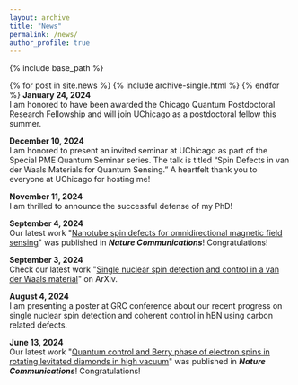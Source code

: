 ```yaml
---
layout: archive
title: "News"
permalink: /news/
author_profile: true
---
```




{% include base_path %}


{% for post in site.news %}
  {% include archive-single.html %}
{% endfor %}
__January 24, 2024__  
I am honored to have been awarded the Chicago Quantum Postdoctoral Research Fellowship and will join UChicago as a postdoctoral fellow this summer.

__December 10, 2024__  
I am honored to present an invited seminar at UChicago as part of the Special PME Quantum Seminar series. The talk is titled “Spin Defects in van der Waals Materials for Quantum Sensing.” A heartfelt thank you to everyone at UChicago for hosting me!

__November 11, 2024__  
I am thrilled to announce the successful defense of my PhD!

 __September 4, 2024__  
Our latest work "[Nanotube spin defects for omnidirectional magnetic field sensing](https://doi.org/10.1038/s41467-024-51941-2)" was published in ***Nature Communications***! Congratulations! 

 __September 3, 2024__  
  Check our latest work "[Single nuclear spin detection and control in a van der Waals material](https://arxiv.org/abs/2409.01601)" on ArXiv.

__August 4, 2024__  
 I am presenting a poster at GRC conference about our recent progress on single nuclear spin detection and coherent control in hBN using carbon related defects.

 __June 13, 2024__  
  Our latest work "[Quantum control and Berry phase of electron spins in rotating levitated diamonds in high vacuum](https://www.nature.com/articles/s41467-024-49175-3)" was published in ***Nature Communications***! Congratulations! 


